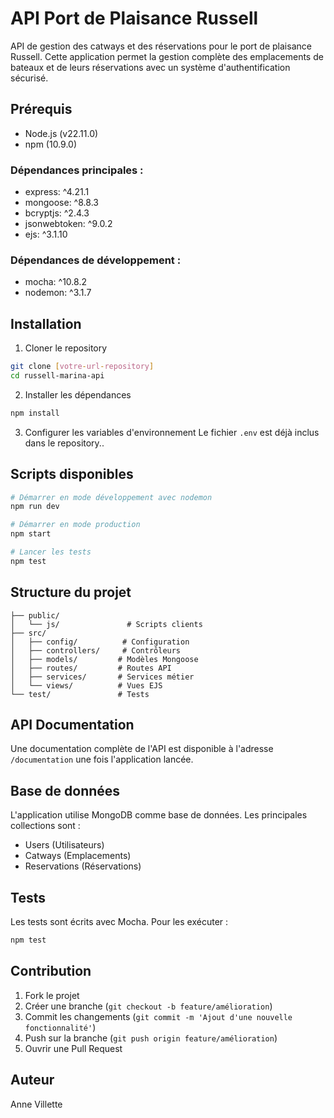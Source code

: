 # API Port de Plaisance Russell

API de gestion des catways et des réservations pour le port de plaisance Russell. Cette application permet la gestion complète des emplacements de bateaux et de leurs réservations avec un système d'authentification sécurisé.

## Prérequis

- Node.js (v22.11.0)
- npm (10.9.0)

### Dépendances principales :
- express: ^4.21.1
- mongoose: ^8.8.3
- bcryptjs: ^2.4.3
- jsonwebtoken: ^9.0.2
- ejs: ^3.1.10

### Dépendances de développement :
- mocha: ^10.8.2
- nodemon: ^3.1.7

## Installation

1. Cloner le repository
```bash
git clone [votre-url-repository]
cd russell-marina-api
```

2. Installer les dépendances
```bash
npm install
```

3. Configurer les variables d'environnement
Le fichier `.env` est déjà inclus dans le repository..

## Scripts disponibles

```bash
# Démarrer en mode développement avec nodemon
npm run dev

# Démarrer en mode production
npm start

# Lancer les tests
npm test
```

## Structure du projet

```
├── public/
│   └── js/               # Scripts clients
├── src/
│   ├── config/          # Configuration
│   ├── controllers/     # Contrôleurs
│   ├── models/         # Modèles Mongoose
│   ├── routes/         # Routes API
│   ├── services/       # Services métier
│   └── views/          # Vues EJS
└── test/               # Tests
```

## API Documentation

Une documentation complète de l'API est disponible à l'adresse `/documentation` une fois l'application lancée.

## Base de données

L'application utilise MongoDB comme base de données. Les principales collections sont :
- Users (Utilisateurs)
- Catways (Emplacements)
- Reservations (Réservations)

## Tests

Les tests sont écrits avec Mocha. Pour les exécuter :
```bash
npm test
```

## Contribution

1. Fork le projet
2. Créer une branche (`git checkout -b feature/amélioration`)
3. Commit les changements (`git commit -m 'Ajout d'une nouvelle fonctionnalité'`)
4. Push sur la branche (`git push origin feature/amélioration`)
5. Ouvrir une Pull Request

## Auteur

Anne Villette
